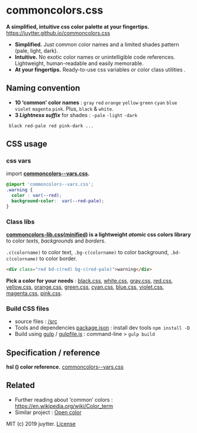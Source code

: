 # commoncolors.css

**A simplified, intuitive css color palette at your fingertips.** https://juytter.github.io/commoncolors.css

- **Simplified.** Just common color names and a limited shades pattern (pale, light, dark).
- **Intuitive.** No exotic color names or unintelligible code references. Lightweight, human-readable and easily memorable.
- **At your fingertips.** Ready-to-use css variables or color class utilities .  

## Naming convention

- **10  ‘common’ color names** :  `gray` `red` `orange` `yellow` `green` `cyan` `blue` `violet` `magenta` `pink`. Plus, `black` &  `white`.
- **3 *Lightness suffix*** for shades :  `-pale`  `-light` `-dark`

```
 black red-pale red pink-dark ...
```

## CSS usage

### css vars

import **[commoncolors--vars.css](./css/commoncolors--vars.css).**

```css
@import 'commoncolors--vars.css';
.warning {
  color : var(--red);
  background-color:  var(--red-pale);
}
```

### Class libs

**[commoncolors-lib.css](./css/commoncolors-lib.css)([minified](./css/min/commoncolors-lib.min.css)) is a lightweight *atomic* css colors library**  to color *texts*,  *backgrounds* and *borders*.

`.c(colorname)`  to color text, `.bg-c(colorname)` to color  background, `.bd-c(colorname)` to color border.

```html
<div class="red bd-c(red) bg-c(red-pale)">warning</div>
```

**Pick a color for your needs** :  [black.css](css/black.css),  [white.css](css/white.css),  [gray.css](css/gray.css),  [red.css](css/red.css),  [yellow.css](css/yellow.css), [orange.css](css/orange.css), [green.css](css/green.css),  [cyan.css](css/cyan.css),  [blue.css](css/blue.css), [violet.css](css/violet.css), [magenta.css](css/magenta.css),  [pink.css](css/pink.css).        

### Build CSS files

- source files :  [/src](./src)
- Tools and dependencies [package.json](package.json) : install dev tools `npm install -D`
- Build using [gulp](https://gulpjs.com) / [gulpfile.js](gulpfile.js) :  command-line >  `gulp build`

## Specification  / reference

**hsl () color reference.** [commoncolors--vars.css](src/commoncolors--vars.css)

## Related

- Further reading about ‘common’ colors : https://en.wikipedia.org/wiki/Color_term
- Similar project : [Open color](https://yeun.github.io/open-color/)


MIT (c) 2019 juytter.  [License](LICENSE.md)
